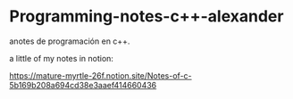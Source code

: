 # Programming-notes-c++-alexander
anotes de programación en c++.

a little of my notes in notion:

https://mature-myrtle-26f.notion.site/Notes-of-c-5b169b208a694cd38e3aaef414660436
